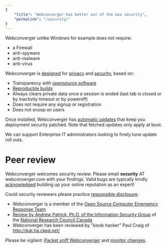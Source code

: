 ```yaml
---
{
    "title": "Webconverger has better out of the box security",
    "permalink": "/security/"
}
---
```


Webconverger unlike Windows for example does not require:

* a Firewall
* anti-spyware
* anti-malware
* anti-virus

Webconverger is [designed](/design/) for [privacy](/privacy/) and [security](/security/), based on:

* Transparency with [opensource software](https://github.com/webconverger/webc)
* [Reproducble builds](/blog/2016/Webconverger_has_reproducible_builds)
* Always clears private data once a session is ended (last tab is closed or by inactivity timeout or by poweroff)
* Does not require any signup or registration
* Does not snoop on users

Once installed, Webconverger has [automatic updates](/upgrade/) that keep you
deployment security patched. Note that fetched updates only apply at boot.

We can support Enterprise IT administrators looking to finely tune update roll
outs.

# Peer review

Webconverger welcomes security review. Please email **security** AT
webconverger.com with your findings. Valid bugs are typically kindly
[acknowledged](/acknowledgements/) building up your online reputation as an expert!

Could security reviewers please practice [responsible disclosure](https://en.wikipedia.org/wiki/Responsible_disclosure).

* Webconverger is a member of the [Open Source Computer Emergency Response Team](https://ocert.org/team_and_members.html)
* [Review by Andrew Patrick, Ph.D. of the Information Security Group](http://www.andrewpatrick.ca/security-and-privacy/quest-for-a-good-boot-cd-for-internet-banking/) of the [National Research Council Canada](http://www.nrc-cnrc.gc.ca/)
* Webconverger has been reviewed by "kiosk hacker" Paul Craig of <http://ikat.ha.cked.net/>

Please be vigilant: [Packet sniff Webconverger](/wireshark/) and [monitor changes](https://github.com/Webconverger/webc/commits/master).
